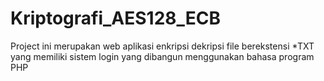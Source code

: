# Kriptografi_AES128_ECB
Project ini merupakan web aplikasi enkripsi dekripsi file berekstensi *TXT yang memiliki sistem login yang dibangun menggunakan bahasa program PHP
